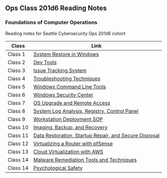 
## Ops Class 201d6 Reading Notes
### Foundations of Computer Operations
Reading notes for Seattle Cybersecurity Ops 201d6 cohort

|Class |Link |
|------|---|
|Class 1| [System Restore in Windows](https://github.com/connieuribe/ops-reading-notes/wiki/Ops-201:-Class-01) |
|Class 2| [Dev Tools](https://github.com/connieuribe/ops-reading-notes/wiki/Ops-201:-Class-02) |
|Class 3| [Issue Tracking System](https://github.com/connieuribe/ops-reading-notes/wiki/Ops-201:-Class-03) |
|Class 4| [Troubleshooting Techniques](https://github.com/connieuribe/ops-reading-notes/wiki/Ops-201:-Class-04) |
|Class 5| [Windows Command Line Tools](https://github.com/connieuribe/ops-reading-notes/wiki/Ops-201:-Class-05) |
|Class 6| [Windows Security Center](https://github.com/connieuribe/ops-reading-notes/wiki/Ops-201:-Class-06) |
|Class 7| [OS Upgrade and Remote Access](https://github.com/connieuribe/ops-reading-notes/wiki/Ops-201:-Class-07) |
|Class 8| [System Log Analysis, Registry, Control Panel](https://github.com/connieuribe/ops-reading-notes/wiki/Ops-201:-Class-08) |
|Class 9| [Workstation Deployment SOP](https://github.com/connieuribe/ops-reading-notes/wiki/Ops-201:-Class-09) |
|Class 10| [Imaging, Backup, and Recovery](https://github.com/connieuribe/ops-reading-notes/wiki/Ops-201:-Class-10) |
|Class 11| [Data Restoration, Startup Repair, and Secure Disposal](https://github.com/connieuribe/ops-reading-notes/wiki/Ops-201:-Class-11) |
|Class 12| [Virtualizing a Router with pfSense](https://github.com/connieuribe/ops-reading-notes/wiki/Ops-201:-Class-12) |
|Class 13| [Cloud Virtualization with AWS](https://github.com/connieuribe/ops-reading-notes/wiki/Ops-201:-Class-13) |
|Class 14| [Malware Remediation Tools and Techniques](https://github.com/connieuribe/ops-reading-notes/wiki/Ops-201:-Class-14) |
|Class 14| [Psychological Safety](https://github.com/connieuribe/ops-reading-notes/wiki/Ops-201:-Class-14Psych) |
